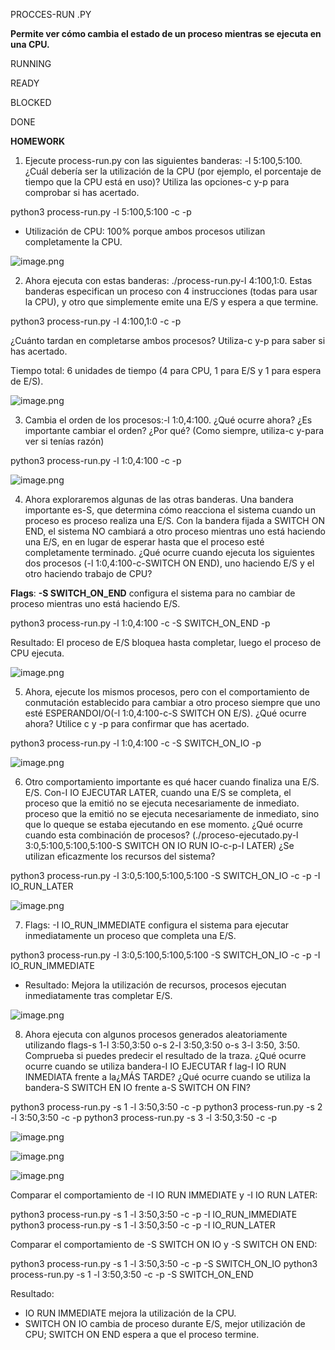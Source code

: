 PROCCES-RUN .PY

**Permite ver cómo cambia el estado de un proceso mientras se ejecuta en una CPU.**

RUNNING

READY

BLOCKED

DONE


**HOMEWORK**


1. Ejecute process-run.py con las siguientes banderas: -l 5:100,5:100. ¿Cuál debería ser la utilización de la CPU (por ejemplo, el porcentaje de tiempo que la CPU está en uso)? Utiliza las opciones-c y-p para comprobar si has acertado.

python3 process-run.py -l 5:100,5:100 -c -p

- Utilización de CPU: 100% porque ambos procesos utilizan completamente la CPU.
  
![image.png](https://i.postimg.cc/SNpbsk53/image.png)


2. Ahora ejecuta con estas banderas: ./process-run.py-l 4:100,1:0.  Estas banderas especifican un proceso con 4 instrucciones (todas para usar la CPU), y otro que simplemente emite una E/S y espera a que termine.
   
python3 process-run.py -l 4:100,1:0 -c -p

¿Cuánto tardan en completarse ambos procesos? Utiliza-c y-p  para saber si has acertado.

Tiempo total: 6 unidades de tiempo (4 para CPU, 1 para E/S y 1 para espera de E/S).

![image.png](https://i.postimg.cc/SN7FYHbs/image.png)


3. Cambia el orden de los procesos:-l 1:0,4:100. ¿Qué ocurre ahora? ¿Es importante cambiar el orden? ¿Por qué? (Como siempre, utiliza-c  y-para ver si tenías razón)

python3 process-run.py -l 1:0,4:100 -c -p

![image.png](https://i.postimg.cc/FKz2qRdd/image.png)

4.   Ahora exploraremos algunas de las otras banderas. Una bandera importante es-S, que determina cómo reacciona el sistema cuando un proceso es proceso realiza una E/S. Con la bandera fijada a SWITCH ON END, el sistema NO cambiará a otro proceso mientras uno está haciendo una E/S, en en lugar de esperar hasta que el proceso esté completamente terminado. ¿Qué ocurre cuando ejecuta los siguientes dos procesos (-l 1:0,4:100-c-SWITCH ON END), uno haciendo E/S y el otro haciendo trabajo de CPU?

**Flags**: **-S SWITCH_ON_END** configura el sistema para no cambiar de proceso mientras uno está haciendo E/S.

python3 process-run.py -l 1:0,4:100 -c -S SWITCH_ON_END -p

Resultado: El proceso de E/S bloquea hasta completar, luego el proceso de CPU ejecuta.

![image.png](https://i.postimg.cc/qByWWWRL/image.png)


5. Ahora, ejecute los mismos procesos, pero con el comportamiento de conmutación establecido para cambiar a otro proceso siempre que uno esté ESPERANDOI/O(-l 1:0,4:100-c-S SWITCH ON E/S). ¿Qué ocurre ahora? Utilice c  y -p para confirmar que has acertado.

python3 process-run.py -l 1:0,4:100 -c -S SWITCH_ON_IO -p

![image.png](https://i.postimg.cc/m2SJgM71/image.png)

6. Otro comportamiento importante es qué hacer cuando finaliza una E/S. E/S. Con-I IO EJECUTAR LATER, cuando una E/S se completa, el proceso que la emitió no se ejecuta necesariamente de inmediato. proceso que la emitió no se ejecuta necesariamente de inmediato, sino que lo queque se estaba ejecutando en ese momento. ¿Qué ocurre cuando esta combinación de procesos? (./proceso-ejecutado.py-l 3:0,5:100,5:100,5:100-S SWITCH ON IO RUN IO-c-p-I LATER) ¿Se utilizan eficazmente los recursos del sistema?

python3 process-run.py -l 3:0,5:100,5:100,5:100 -S SWITCH_ON_IO -c -p -I IO_RUN_LATER

![image.png](https://i.postimg.cc/CK96Q4pX/image.png)

7. Flags: -I IO_RUN_IMMEDIATE configura el sistema para ejecutar inmediatamente un proceso que completa una E/S.

python3 process-run.py -l 3:0,5:100,5:100,5:100 -S SWITCH_ON_IO -c -p -I IO_RUN_IMMEDIATE
- Resultado: Mejora la utilización de recursos, procesos ejecutan inmediatamente tras completar E/S.
  
![image.png](https://i.postimg.cc/kGmYnX4y/image.png)


8. Ahora ejecuta con algunos procesos generados aleatoriamente utilizando flags-s 1-l 3:50,3:50 o-s 2-l 3:50,3:50 o-s 3-l 3:50, 3:50. Comprueba si puedes predecir el resultado de la traza. ¿Qué ocurre ocurre cuando se utiliza bandera-I IO EJECUTAR f lag-I IO RUN INMEDIATA frente a la¿MÁS TARDE? ¿Qué ocurre cuando se utiliza la bandera-S SWITCH EN IO frente a-S SWITCH ON FIN?
   
python3 process-run.py -s 1 -l 3:50,3:50 -c -p
python3 process-run.py -s 2 -l 3:50,3:50 -c -p
python3 process-run.py -s 3 -l 3:50,3:50 -c -p

![image.png](https://i.postimg.cc/59Bksv7K/image.png)

![image.png](https://i.postimg.cc/zXq26B4z/image.png)

![image.png](https://i.postimg.cc/X7x1bW0w/image.png)

Comparar el comportamiento de -I IO RUN IMMEDIATE y -I IO RUN LATER:

python3 process-run.py -s 1 -l 3:50,3:50 -c -p -I IO_RUN_IMMEDIATE
python3 process-run.py -s 1 -l 3:50,3:50 -c -p -I IO_RUN_LATER

Comparar el comportamiento de -S SWITCH ON IO y -S SWITCH ON END:

python3 process-run.py -s 1 -l 3:50,3:50 -c -p -S SWITCH_ON_IO
python3 process-run.py -s 1 -l 3:50,3:50 -c -p -S SWITCH_ON_END

Resultado:
- IO RUN IMMEDIATE mejora la utilización de la CPU.
- SWITCH ON IO cambia de proceso durante E/S, mejor utilización de CPU; SWITCH ON END espera a que el proceso termine.


